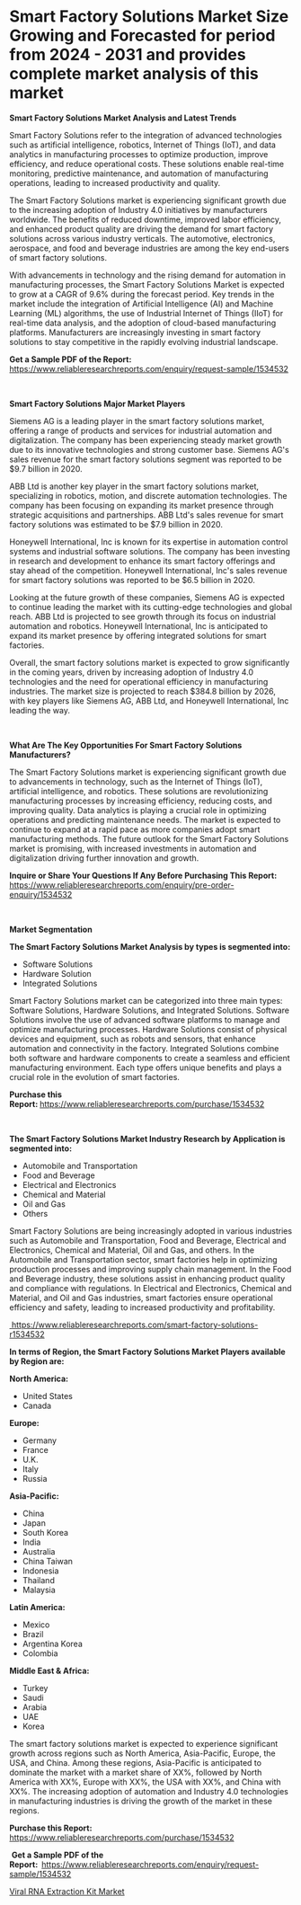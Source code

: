 <p><h1>Smart Factory Solutions Market Size Growing and Forecasted for period from 2024 - 2031 and provides complete market analysis of this market</h1></p><p><strong>Smart Factory Solutions Market Analysis and Latest Trends</strong></p>
<p><p>Smart Factory Solutions refer to the integration of advanced technologies such as artificial intelligence, robotics, Internet of Things (IoT), and data analytics in manufacturing processes to optimize production, improve efficiency, and reduce operational costs. These solutions enable real-time monitoring, predictive maintenance, and automation of manufacturing operations, leading to increased productivity and quality.</p><p>The Smart Factory Solutions market is experiencing significant growth due to the increasing adoption of Industry 4.0 initiatives by manufacturers worldwide. The benefits of reduced downtime, improved labor efficiency, and enhanced product quality are driving the demand for smart factory solutions across various industry verticals. The automotive, electronics, aerospace, and food and beverage industries are among the key end-users of smart factory solutions.</p><p>With advancements in technology and the rising demand for automation in manufacturing processes, the Smart Factory Solutions Market is expected to grow at a CAGR of 9.6% during the forecast period. Key trends in the market include the integration of Artificial Intelligence (AI) and Machine Learning (ML) algorithms, the use of Industrial Internet of Things (IIoT) for real-time data analysis, and the adoption of cloud-based manufacturing platforms. Manufacturers are increasingly investing in smart factory solutions to stay competitive in the rapidly evolving industrial landscape.</p></p>
<p><strong>Get a Sample PDF of the Report:&nbsp;</strong> <a href="https://www.reliableresearchreports.com/enquiry/request-sample/1534532">https://www.reliableresearchreports.com/enquiry/request-sample/1534532</a></p>
<p>&nbsp;</p>
<p><strong>Smart Factory Solutions Major Market Players</strong></p>
<p><p>Siemens AG is a leading player in the smart factory solutions market, offering a range of products and services for industrial automation and digitalization. The company has been experiencing steady market growth due to its innovative technologies and strong customer base. Siemens AG's sales revenue for the smart factory solutions segment was reported to be $9.7 billion in 2020.</p><p>ABB Ltd is another key player in the smart factory solutions market, specializing in robotics, motion, and discrete automation technologies. The company has been focusing on expanding its market presence through strategic acquisitions and partnerships. ABB Ltd's sales revenue for smart factory solutions was estimated to be $7.9 billion in 2020.</p><p>Honeywell International, Inc is known for its expertise in automation control systems and industrial software solutions. The company has been investing in research and development to enhance its smart factory offerings and stay ahead of the competition. Honeywell International, Inc's sales revenue for smart factory solutions was reported to be $6.5 billion in 2020.</p><p>Looking at the future growth of these companies, Siemens AG is expected to continue leading the market with its cutting-edge technologies and global reach. ABB Ltd is projected to see growth through its focus on industrial automation and robotics. Honeywell International, Inc is anticipated to expand its market presence by offering integrated solutions for smart factories.</p><p>Overall, the smart factory solutions market is expected to grow significantly in the coming years, driven by increasing adoption of Industry 4.0 technologies and the need for operational efficiency in manufacturing industries. The market size is projected to reach $384.8 billion by 2026, with key players like Siemens AG, ABB Ltd, and Honeywell International, Inc leading the way.</p></p>
<p>&nbsp;</p>
<p><strong>What Are The Key Opportunities For Smart Factory Solutions Manufacturers?</strong></p>
<p><p>The Smart Factory Solutions market is experiencing significant growth due to advancements in technology, such as the Internet of Things (IoT), artificial intelligence, and robotics. These solutions are revolutionizing manufacturing processes by increasing efficiency, reducing costs, and improving quality. Data analytics is playing a crucial role in optimizing operations and predicting maintenance needs. The market is expected to continue to expand at a rapid pace as more companies adopt smart manufacturing methods. The future outlook for the Smart Factory Solutions market is promising, with increased investments in automation and digitalization driving further innovation and growth.</p></p>
<p><strong>Inquire or Share Your Questions If Any Before Purchasing This Report:</strong> <a href="https://www.reliableresearchreports.com/enquiry/pre-order-enquiry/1534532">https://www.reliableresearchreports.com/enquiry/pre-order-enquiry/1534532</a></p>
<p>&nbsp;</p>
<p><strong>Market Segmentation</strong></p>
<p><strong>The Smart Factory Solutions Market Analysis by types is segmented into:</strong></p>
<p><ul><li>Software Solutions</li><li>Hardware Solution</li><li>Integrated Solutions</li></ul></p>
<p><p>Smart Factory Solutions market can be categorized into three main types: Software Solutions, Hardware Solutions, and Integrated Solutions. Software Solutions involve the use of advanced software platforms to manage and optimize manufacturing processes. Hardware Solutions consist of physical devices and equipment, such as robots and sensors, that enhance automation and connectivity in the factory. Integrated Solutions combine both software and hardware components to create a seamless and efficient manufacturing environment. Each type offers unique benefits and plays a crucial role in the evolution of smart factories.</p></p>
<p><strong>Purchase this Report:&nbsp;</strong><a href="https://www.reliableresearchreports.com/purchase/1534532">https://www.reliableresearchreports.com/purchase/1534532</a></p>
<p>&nbsp;</p>
<p><strong>The Smart Factory Solutions Market Industry Research by Application is segmented into:</strong></p>
<p><ul><li>Automobile and Transportation</li><li>Food and Beverage</li><li>Electrical and Electronics</li><li>Chemical and Material</li><li>Oil and Gas</li><li>Others</li></ul></p>
<p><p>Smart Factory Solutions are being increasingly adopted in various industries such as Automobile and Transportation, Food and Beverage, Electrical and Electronics, Chemical and Material, Oil and Gas, and others. In the Automobile and Transportation sector, smart factories help in optimizing production processes and improving supply chain management. In the Food and Beverage industry, these solutions assist in enhancing product quality and compliance with regulations. In Electrical and Electronics, Chemical and Material, and Oil and Gas industries, smart factories ensure operational efficiency and safety, leading to increased productivity and profitability.</p></p>
<p><a href="https://www.reliableresearchreports.com/smart-factory-solutions-r1534532">&nbsp;https://www.reliableresearchreports.com/smart-factory-solutions-r1534532</a></p>
<p><strong>In terms of Region, the Smart Factory Solutions Market Players available by Region are:</strong></p>
<p>
    <p> <strong> North America: </strong>
        <ul>
            <li>United States</li>
            <li>Canada</li>
        </ul>
        </p> 
    <p> <strong> Europe: </strong>
        <ul>
            <li>Germany</li>
            <li>France</li>
            <li>U.K.</li>
            <li>Italy</li>
            <li>Russia</li>
        </ul>
        </p> 
    <p> <strong> Asia-Pacific: </strong>
        <ul>
            <li>China</li>
            <li>Japan</li>
            <li>South Korea</li>
            <li>India</li>
            <li>Australia</li>
            <li>China Taiwan</li>
            <li>Indonesia</li>
            <li>Thailand</li>
            <li>Malaysia</li>
        </ul>
        </p> 
    <p> <strong> Latin America: </strong>
        <ul>
            <li>Mexico</li>
            <li>Brazil</li>
            <li>Argentina Korea</li>
            <li>Colombia</li>
        </ul>
        </p> 
    <p> <strong> Middle East & Africa: </strong>
        <ul>
            <li>Turkey</li>
            <li>Saudi</li>
            <li>Arabia</li>
            <li>UAE</li>
            <li>Korea</li>
        </ul>
    </p>
    </p>
<p><p>The smart factory solutions market is expected to experience significant growth across regions such as North America, Asia-Pacific, Europe, the USA, and China. Among these regions, Asia-Pacific is anticipated to dominate the market with a market share of XX%, followed by North America with XX%, Europe with XX%, the USA with XX%, and China with XX%. The increasing adoption of automation and Industry 4.0 technologies in manufacturing industries is driving the growth of the market in these regions.</p></p>
<p><strong>Purchase this Report: </strong><a href="https://www.reliableresearchreports.com/purchase/1534532">https://www.reliableresearchreports.com/purchase/1534532</a></p>
<p>&nbsp;<strong>Get a Sample PDF of the Report:&nbsp;&nbsp;</strong><a href="https://www.reliableresearchreports.com/enquiry/request-sample/1534532">https://www.reliableresearchreports.com/enquiry/request-sample/1534532</a></p>
<p><strong></strong></p>
<p><p><a href="https://view.publitas.com/reportprime-1/viral-rna-extraction-kit-market-share-market-analysis-growth-trends-forecasts-for-period-from-2024-2031/">Viral RNA Extraction Kit Market</a></p></p>